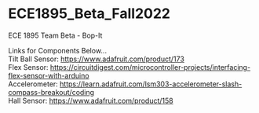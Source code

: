 # ECE1895_Beta_Fall2022
ECE 1895 Team Beta  - Bop-It

Links for Components Below... <br />
Tilt Ball Sensor: https://www.adafruit.com/product/173 <br />
Flex Sensor: https://circuitdigest.com/microcontroller-projects/interfacing-flex-sensor-with-arduino <br />
Accelerometer: https://learn.adafruit.com/lsm303-accelerometer-slash-compass-breakout/coding <br />
Hall Sensor: https://www.adafruit.com/product/158 <br />
